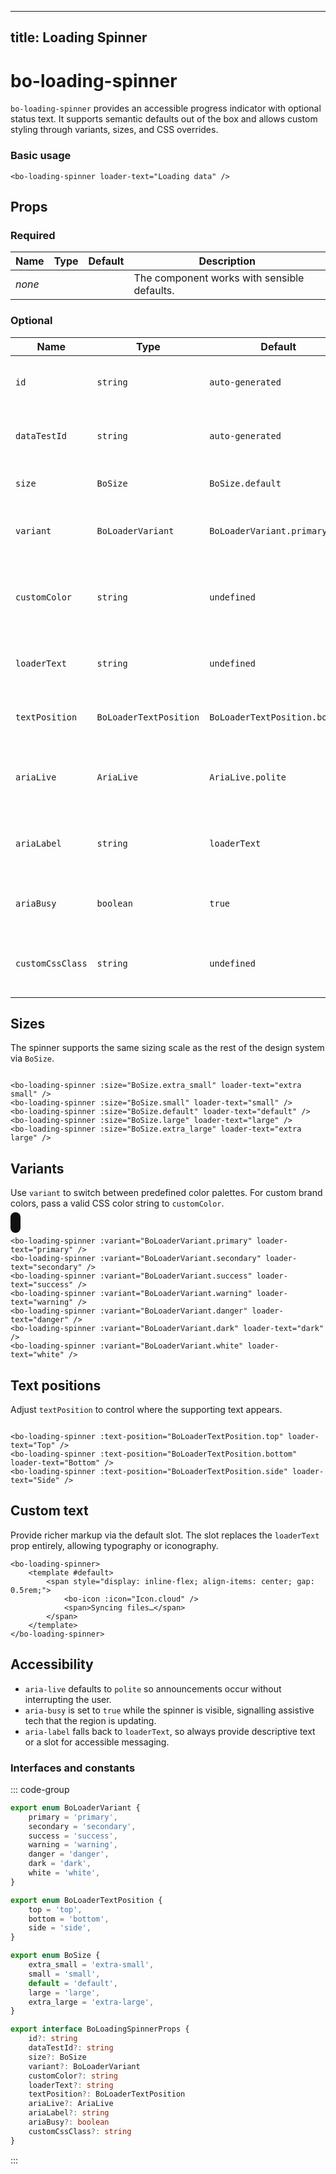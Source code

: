 <script setup lang="ts">
import { BoLoadingSpinner, BoLoaderVariant, BoLoaderTextPosition } from "@/components/bo-loading-spinner";
import { BoSize } from "@/core/bo-size";
</script>

---

## title: Loading Spinner

# bo-loading-spinner

`bo-loading-spinner` provides an accessible progress indicator with optional status text. It supports semantic defaults out of the box and allows custom styling through variants, sizes, and CSS overrides.

### Basic usage

```vue
<bo-loading-spinner loader-text="Loading data" />
```

## Props

### Required

| Name   | Type | Default | Description                                 |
| ------ | ---- | ------- | ------------------------------------------- |
| _none_ |      |         | The component works with sensible defaults. |

### Optional

| Name             | Type                   | Default                       | Description                                                        |
| ---------------- | ---------------------- | ----------------------------- | ------------------------------------------------------------------ |
| `id`             | `string`               | `auto-generated`              | Unique identifier for the root element.                            |
| `dataTestId`     | `string`               | `auto-generated`              | Deterministic data test id for end-to-end tests.                   |
| `size`           | `BoSize`               | `BoSize.default`              | The visual size of the spinner.                                    |
| `variant`        | `BoLoaderVariant`      | `BoLoaderVariant.primary`     | Predefined color palette for the spinner.                          |
| `customColor`    | `string`               | `undefined`                   | Custom CSS color for the spinner (hex, rgb(a), oklch, or CSS var). |
| `loaderText`     | `string`               | `undefined`                   | Optional text describing the loading state.                        |
| `textPosition`   | `BoLoaderTextPosition` | `BoLoaderTextPosition.bottom` | Placement of the text relative to the spinner.                     |
| `ariaLive`       | `AriaLive`             | `AriaLive.polite`             | Screen reader politeness for live updates.                         |
| `ariaLabel`      | `string`               | `loaderText`                  | Accessible label describing the loading state.                     |
| `ariaBusy`       | `boolean`              | `true`                        | Marks the region as busy while loading.                            |
| `customCssClass` | `string`               | `undefined`                   | Additional CSS classes appended to the root element.               |

## Sizes

The spinner supports the same sizing scale as the rest of the design system via `BoSize`.

<div style="display: flex; gap: 1rem; flex-wrap: wrap; align-items: center;">
  <bo-loading-spinner :size="BoSize.extra_small" loader-text="extra small" />
  <bo-loading-spinner :size="BoSize.small" loader-text="small" />
  <bo-loading-spinner :size="BoSize.default" loader-text="default" />
  <bo-loading-spinner :size="BoSize.large" loader-text="large" />
  <bo-loading-spinner :size="BoSize.extra_large" loader-text="extra large" />
</div>

```vue
<bo-loading-spinner :size="BoSize.extra_small" loader-text="extra small" />
<bo-loading-spinner :size="BoSize.small" loader-text="small" />
<bo-loading-spinner :size="BoSize.default" loader-text="default" />
<bo-loading-spinner :size="BoSize.large" loader-text="large" />
<bo-loading-spinner :size="BoSize.extra_large" loader-text="extra large" />
```

## Variants

Use `variant` to switch between predefined color palettes. For custom brand colors, pass a valid CSS color string to `customColor`.

<div style="display: flex; gap: 1rem; flex-wrap: wrap;">
  <bo-loading-spinner :variant="BoLoaderVariant.primary" loader-text="primary" />
  <bo-loading-spinner :variant="BoLoaderVariant.secondary" loader-text="secondary" />
  <bo-loading-spinner :variant="BoLoaderVariant.success" loader-text="success" />
  <bo-loading-spinner :variant="BoLoaderVariant.warning" loader-text="warning" />
  <bo-loading-spinner :variant="BoLoaderVariant.danger" loader-text="danger" />
  <bo-loading-spinner :variant="BoLoaderVariant.dark" loader-text="dark" />
  <bo-loading-spinner :variant="BoLoaderVariant.white" loader-text="white" style="background-color: #111; padding: 0.5rem; border-radius: 0.5rem;" />
</div>

```vue
<bo-loading-spinner :variant="BoLoaderVariant.primary" loader-text="primary" />
<bo-loading-spinner :variant="BoLoaderVariant.secondary" loader-text="secondary" />
<bo-loading-spinner :variant="BoLoaderVariant.success" loader-text="success" />
<bo-loading-spinner :variant="BoLoaderVariant.warning" loader-text="warning" />
<bo-loading-spinner :variant="BoLoaderVariant.danger" loader-text="danger" />
<bo-loading-spinner :variant="BoLoaderVariant.dark" loader-text="dark" />
<bo-loading-spinner :variant="BoLoaderVariant.white" loader-text="white" />
```

## Text positions

Adjust `textPosition` to control where the supporting text appears.

<div style="display: flex; gap: 1.5rem; flex-wrap: wrap; align-items: center;">
  <bo-loading-spinner :text-position="BoLoaderTextPosition.top" loader-text="Top" />
  <bo-loading-spinner :text-position="BoLoaderTextPosition.bottom" loader-text="Bottom" />
  <bo-loading-spinner :text-position="BoLoaderTextPosition.side" loader-text="Side" />
</div>

```vue
<bo-loading-spinner :text-position="BoLoaderTextPosition.top" loader-text="Top" />
<bo-loading-spinner :text-position="BoLoaderTextPosition.bottom" loader-text="Bottom" />
<bo-loading-spinner :text-position="BoLoaderTextPosition.side" loader-text="Side" />
```

## Custom text

Provide richer markup via the default slot. The slot replaces the `loaderText` prop entirely, allowing typography or iconography.

```vue
<bo-loading-spinner>
	<template #default>
		<span style="display: inline-flex; align-items: center; gap: 0.5rem;">
			<bo-icon :icon="Icon.cloud" />
			<span>Syncing files…</span>
		</span>
	</template>
</bo-loading-spinner>
```

## Accessibility

- `aria-live` defaults to `polite` so announcements occur without interrupting the user.
- `aria-busy` is set to `true` while the spinner is visible, signalling assistive tech that the region is updating.
- `aria-label` falls back to `loaderText`, so always provide descriptive text or a slot for accessible messaging.

### Interfaces and constants

::: code-group

```ts [bo-loading-spinner.ts]
export enum BoLoaderVariant {
	primary = 'primary',
	secondary = 'secondary',
	success = 'success',
	warning = 'warning',
	danger = 'danger',
	dark = 'dark',
	white = 'white',
}

export enum BoLoaderTextPosition {
	top = 'top',
	bottom = 'bottom',
	side = 'side',
}
```

```ts [bo-size.ts]
export enum BoSize {
	extra_small = 'extra-small',
	small = 'small',
	default = 'default',
	large = 'large',
	extra_large = 'extra-large',
}
```

```ts [bo-loading-spinner.ts]
export interface BoLoadingSpinnerProps {
	id?: string
	dataTestId?: string
	size?: BoSize
	variant?: BoLoaderVariant
	customColor?: string
	loaderText?: string
	textPosition?: BoLoaderTextPosition
	ariaLive?: AriaLive
	ariaLabel?: string
	ariaBusy?: boolean
	customCssClass?: string
}
```

:::
